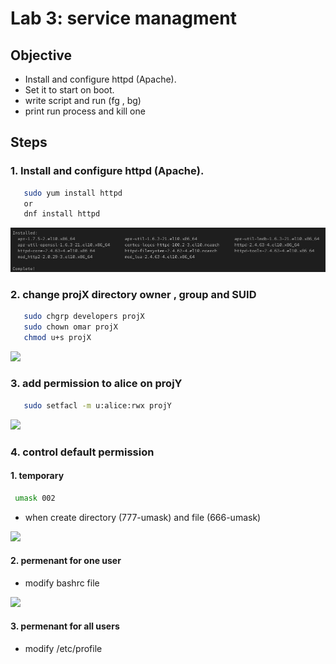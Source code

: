 # Lab 3: service managment

## Objective

- Install and configure httpd (Apache). 
- Set it to start on boot.  
- write script and run (fg , bg)
- print run process and kill one 

## Steps

  ### 1. Install and configure httpd (Apache).
  ```bash
     sudo yum install httpd
     or
     dnf install httpd
```
[![](Images/1.jpg)](Images/1.jpg)


  ### 2. change projX directory owner , group and SUID
  ```bash
     sudo chgrp developers projX
     sudo chown omar projX
     chmod u+s projX
  ```
[![](Images/3.jpg)](Images/3.jpg)

  ### 3. add permission to alice on projY 
  ```bash
     sudo setfacl -m u:alice:rwx projY
  ```
[![](Images/4.jpg)](Images/4.jpg)


  ### 4. control default permission 
   #### 1. temporary
  ```bash
   umask 002
  ```
  - when create directory (777-umask) and file (666-umask)
    
[![](Images/7.jpg)](Images/7.jpg)

  #### 2. permenant for one user 
  - modify bashrc file
    
[![](Images/6.jpg)](Images/6.jpg)
    
  #### 3. permenant for all users  
  
  - modify /etc/profile 


    
 

